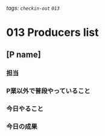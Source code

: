 ###### tags: `checkin-out` `013`

# 013 Producers list

## [P name]

### 担当

### P業以外で普段やっていること

### 今日やること

### 今日の成果
